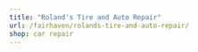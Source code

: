 ```yaml
---
title: "Roland's Tire and Auto Repair"
url: /fairhaven/rolands-tire-and-auto-repair/
shop: car repair
---
```

